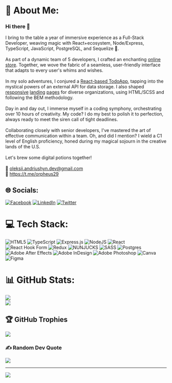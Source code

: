 # 💫 About Me:
### Hi there 👋
I bring to the table a year of immersive experience as a Full-Stack Developer, weaving magic with React+ecosystem, Node/Express, TypeScript, JavaScript, PostgreSQL, and Sequelize 🚀.<br><br>As part of a dynamic team of 5 developers, I crafted an enchanting [online store](https://fe-jul23-team6.github.io/product_catalog/). Together, we wove the fabric of a seamless, user-friendly interface that adapts to every user's whims and wishes.<br><br>In my solo adventures, I conjured a [React-based TodoApp](https://orpheus29.github.io/react_todo-app-with-api/), tapping into the mystical powers of an external API for data storage. I also shaped [responsive](https://orpheus29.github.io/Collusion-fashion-store/) [landing](https://orpheus29.github.io/layout_landing-page/) [pages](https://orpheus29.github.io/My-Projects/1%20Online%20Zoo/pages/main/) for diverse organizations, using HTML/SCSS and following the BEM methodology.<br><br>Day in and day out, I immerse myself in a coding symphony, orchestrating over 10 hours of creativity. My code? I do my best to polish it to perfection, always ready to meet the siren call of tight deadlines.<br><br>Collaborating closely with senior developers, I've mastered the art of effective communication within a team. Oh, and did I mention? I wield a C1 level of English proficiency, honed during my magical sojourn in the creative lands of the U.S.<br><br>Let's brew some digital potions together!<br><br>📧 oleksii.andriushyn.dev@gmail.com<br>🔗 https://t.me/orpheus29

## 🌐 Socials:
[![Facebook](https://img.shields.io/badge/Facebook-%231877F2.svg?logo=Facebook&logoColor=white)](https://facebook.com/aleks.andriushyn) [![LinkedIn](https://img.shields.io/badge/LinkedIn-%230077B5.svg?logo=linkedin&logoColor=white)](https://linkedin.com/in/oleksii-andriushyn-859907192) [![Twitter](https://img.shields.io/badge/Twitter-%231DA1F2.svg?logo=Twitter&logoColor=white)](https://twitter.com/Aleks10Dec) 

# 💻 Tech Stack:
![HTML5](https://img.shields.io/badge/html5-%23E34F26.svg?style=for-the-badge&logo=html5&logoColor=white) ![TypeScript](https://img.shields.io/badge/typescript-%23007ACC.svg?style=for-the-badge&logo=typescript&logoColor=white) ![Express.js](https://img.shields.io/badge/express.js-%23404d59.svg?style=for-the-badge&logo=express&logoColor=%2361DAFB) ![NodeJS](https://img.shields.io/badge/Node%20js-339933?style=for-the-badge&logo=nodedotjs&logoColor=white) ![React](https://img.shields.io/badge/react-%2320232a.svg?style=for-the-badge&logo=react&logoColor=%2361DAFB) ![React Hook Form](https://img.shields.io/badge/React%20Hook%20Form-%23EC5990.svg?style=for-the-badge&logo=reacthookform&logoColor=white) ![Redux](https://img.shields.io/badge/redux-%23593d88.svg?style=for-the-badge&logo=redux&logoColor=white) ![NUNJUCKS](https://img.shields.io/badge/Nunjucks-1C4913?style=for-the-badge&logo=nunjucks&logoColor=white) ![SASS](https://img.shields.io/badge/SASS-hotpink.svg?style=for-the-badge&logo=SASS&logoColor=white) ![Postgres](https://img.shields.io/badge/postgres-%23316192.svg?style=for-the-badge&logo=postgresql&logoColor=white) ![Adobe After Effects](https://img.shields.io/badge/Adobe%20After%20Effects-9999FF.svg?style=for-the-badge&logo=Adobe%20After%20Effects&logoColor=white) ![Adobe InDesign](https://img.shields.io/badge/Adobe%20InDesign-49021F?style=for-the-badge&logo=adobeindesign&logoColor=FF3366) ![Adobe Photoshop](https://img.shields.io/badge/adobe%20photoshop-%2331A8FF.svg?style=for-the-badge&logo=adobe%20photoshop&logoColor=white) ![Canva](https://img.shields.io/badge/Canva-%2300C4CC.svg?style=for-the-badge&logo=Canva&logoColor=white) ![Figma](https://img.shields.io/badge/figma-%23F24E1E.svg?style=for-the-badge&logo=figma&logoColor=white)
# 📊 GitHub Stats:
![](https://github-readme-streak-stats.herokuapp.com/?user=orpheus29&theme=blue-green&hide_border=false)<br/>
![](https://github-readme-stats.vercel.app/api/top-langs/?username=orpheus29&theme=blue-green&hide_border=false&include_all_commits=false&count_private=false&layout=compact)

## 🏆 GitHub Trophies
![](https://github-profile-trophy.vercel.app/?username=orpheus29&theme=gitdimmed&no-frame=false&no-bg=true&margin-w=4)

### ✍️ Random Dev Quote
![](https://quotes-github-readme.vercel.app/api?type=horizontal&theme=merko)

---
[![](https://visitcount.itsvg.in/api?id=orpheus29&icon=0&color=0)](https://visitcount.itsvg.in)

<!-- Proudly created with GPRM ( https://gprm.itsvg.in ) -->
